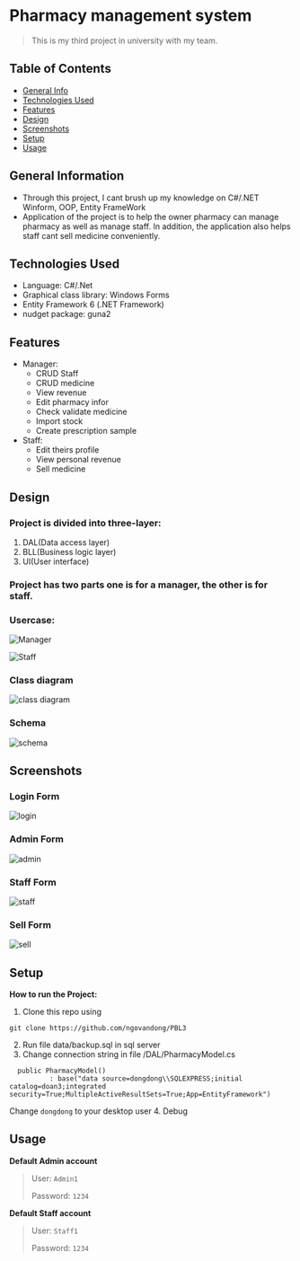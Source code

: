 # Pharmacy management system
>This is my third project in university with my team.


## Table of Contents
* [General Info](#general-information)
* [Technologies Used](#technologies-used)
* [Features](#features)
* [Design](#Design)
* [Screenshots](#screenshots)
* [Setup](#setup)
* [Usage](#usage)




## General Information
- Through this project, I cant brush up my knowledge on C#/.NET Winform, OOP, Entity FrameWork
- Application of the project is to help the owner pharmacy can manage pharmacy as well as manage staff. In addition, the application also helps staff cant sell medicine conveniently.



## Technologies Used
- Language: C#/.Net
-  Graphical class library: Windows Forms
- Entity Framework 6 (.NET Framework)
- nudget package: guna2


## Features

- Manager: 
  - CRUD Staff
  - CRUD medicine
  - View revenue
  - Edit pharmacy infor
  - Check validate medicine
  - Import stock
  - Create prescription sample
- Staff:
  - Edit theirs profile
  - View personal revenue
  - Sell medicine
 

## Design

### Project is divided into three-layer:
  1. DAL(Data access layer)
  2. BLL(Business logic layer)
  3. UI(User interface)
### Project has two parts one is for a manager, the other is for staff.

### Usercase:
  
  
  
![Manager](./Image/Usecase1.png)




![Staff](./Image/Usecase2.png)




### Class diagram




![class diagram](./Image/classDiagram.png)




### Schema



![schema](./Image/schema.png)



## Screenshots



### Login Form





![login](./Image/login.png)





### Admin Form




![admin](./Image/admin.png)





### Staff Form




![staff](./Image/staff.png)




### Sell Form




![sell](./Image/sale.png)




## Setup

**How to run the Project:**

1. Clone this repo using

  ```git clone https://github.com/ngovandong/PBL3```
  
2. Run file data/backup.sql in sql server
3. Change connection string in file /DAL/PharmacyModel.cs


  ``` 
    public PharmacyModel()
            : base("data source=dongdong\\SQLEXPRESS;initial catalog=doan3;integrated security=True;MultipleActiveResultSets=True;App=EntityFramework")
  ```
 
  Change `dongdong` to your desktop user
4. Debug

## Usage

**Default Admin account**
  > User: `Admin1`
  > 
  > Password: `1234`
  
  
**Default Staff account**
  > User: `Staff1`
  > 
  > Password: `1234`
  
